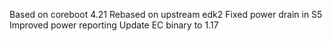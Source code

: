 Based on coreboot 4.21
Rebased on upstream edk2
Fixed power drain in S5
Improved power reporting
Update EC binary to 1.17
